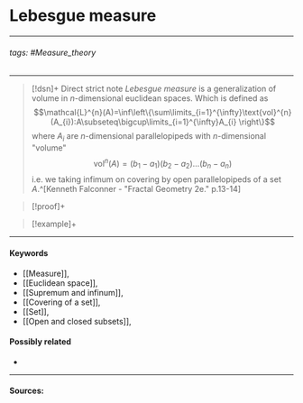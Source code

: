 # Lebesgue measure
***
###### tags: #Measure_theory 
***
>[!dsn]+ Direct strict note
>*Lebesgue measure* is a generalization of volume in $n$-dimensional euclidean spaces. Which is defined as 
>$$\mathcal{L}^{n}(A)=\inf\left\{\sum\limits_{i=1}^{\infty}\text{vol}^{n}(A_{i}):A\subseteq\bigcup\limits_{i=1}^{\infty}A_{i} \right\}$$
>where $A_{i}$ are $n$-dimensional parallelopipeds with $n$-dimensional "volume" 
>$$\text{vol}^{n}(A)=(b_{1}-a_{1})(b_{2}-a_{2})\dots(b_{n}-a_{n})$$
>i.e. we taking infimum on covering by open parallelopipeds of a set $A$.^[Kenneth Falconner - "Fractal Geometry 2e." p.13-14]

>[!proof]+
>

>[!example]+ 
>
***
#### Keywords
- [[Measure]],
- [[Euclidean space]],
- [[Supremum and infinum]],
- [[Covering of a set]],
- [[Set]],
- [[Open and closed subsets]],
#### Possibly related
- 
***
#### Sources: